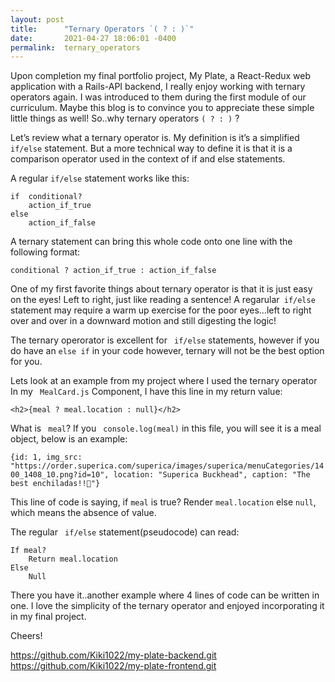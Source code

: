 ```yaml
---
layout: post
title:      "Ternary Operators `( ? : )`"
date:       2021-04-27 18:06:01 -0400
permalink:  ternary_operators
---
```


Upon completion my final portfolio project, My Plate, a React-Redux web application with a Rails-API backend, I really enjoy working with ternary operators again. I was introduced to them during the first module of our curriculum. Maybe this blog is to convince you to appreciate these simple little things as well! So..why ternary operators `( ? : )` ?


Let’s review what a ternary operator is.  My definition is it’s a simplified ` if/else` statement. But a more technical way to define it is that it is a comparison operator used in the context of if and else statements. 

A regular `if/else` statement works like this:

```
if  conditional?
	action_if_true
else
	action_if_false
```

A ternary statement can bring this whole code onto one line with the following format:

`conditional ? action_if_true : action_if_false`

One of my first favorite things about ternary operator is that it is just easy on the eyes! Left to right, just like reading a sentence! A regarular` if/else` statement may require a warm up exercise for the poor eyes…left to right over and over in a downward motion and still digesting the logic! 

The ternary operorator is excellent for ` if/else` statements, however if you do have an ` else if ` in your code however, ternary will not be the best option for you. 

Lets look at an example from my project where I used the ternary operator
In my ` MealCard.js` Component, I have this line in my return value:

`<h2>{meal ? meal.location : null}</h2>`

What is ` meal`? If you ` console.log(meal)` in this file, you will see it is a meal object, below is an example:

`{id: 1, img_src: "https://order.superica.com/superica/images/superica/menuCategories/1400_1408_10.png?id=10", location: "Superica Buckhead", caption: "The best enchiladas!!🤤"}`

This line of code is saying, if `meal` is true? Render `meal.location` else `null`, which means the absence of value. 

The regular ` if/else` statement(pseudocode) can read:

```
If meal?
	Return meal.location
Else
	Null
```
		
There you have it..another example where 4 lines of code can be written in one. 
 I love the simplicity of the ternary operator and enjoyed incorporating it in my final project. 
 
 Cheers!
 
 https://github.com/Kiki1022/my-plate-backend.git
 https://github.com/Kiki1022/my-plate-frontend.git
 

